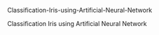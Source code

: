 Classification-Iris-using-Artificial-Neural-Network

Classification Iris using Artificial Neural Network

